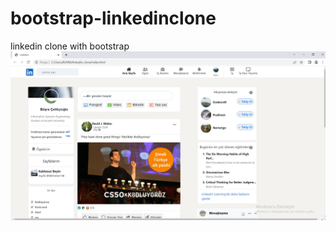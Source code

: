 # bootstrap-linkedinclone
linkedin clone with bootstrap 
<img src="https://github.com/busracelikcioglu/bootstrap-linkedinclone/blob/main/linkedin.PNG?raw=true">
